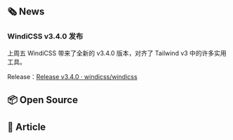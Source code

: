 ## 🗞 News
### **WindiCSS v3.4.0 发布**
上周五 WindiCSS 带来了全新的 v3.4.0 版本，对齐了 Tailwind v3 中的许多实用工具。

Release：[Release v3.4.0 · windicss/windicss](https://github.com/windicss/windicss/releases/tag/v3.4.0)

## 📦 Open Source

## 📑 Article
